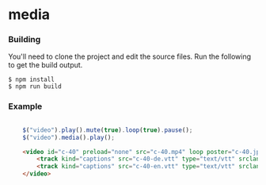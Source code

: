 # media

### Building
You'll need to clone the project and edit the source files.
Run the following to get the build output.
```
$ npm install
$ npm run build
```

### Example
```javascript

    $("video").play().mute(true).loop(true).pause();
    $("video").media().play();

```

```html
    <video id="c-40" preload="none" src="c-40.mp4" loop poster="c-40.jpg">
        <track kind="captions" src="c-40-de.vtt" type="text/vtt" srclang="de" label="Deutsch">
        <track kind="captions" src="c-40-en.vtt" type="text/vtt" srclang="en" label="English">
    </video>
```
